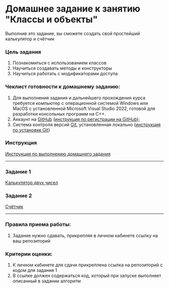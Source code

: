 # Домашнее задание к занятию "Классы и объекты"

Выполнив это задание, вы сможете создать свой простейший калькулятор и счётчик

### Цель задания

1. Познакомиться с использованием классов
2. Научиться создавать методы и конструкторы
3. Научиться работать с модификаторами доступа

### Чеклист готовности к домашнему заданию:

1. Для выполнения задания и дальнейшего прохождения курса требуется компьютер с операционной системой Windows или MacOS с установленной Microsoft Visual Studio 2022, готовой для разработки консольных программ на C++.
2. Аккаунт на [GitHub](https://github.com/) ([инструкция по регистрации на GitHub](https://github.com/netology-code/cppm-homeworks/tree/main/common/sign%20up));
3. Система контроля версий [Git](https://git-scm.com/), установленная локально ([инструкция по установке Git](https://github.com/netology-code/cppm-homeworks/tree/main/common/download))

### Инструкция

[Инструкция по выполнению домашнего задания](https://github.com/netology-code/cppm-homeworks/blob/main/common/readme.md)

------

### Задание 1

[Калькулятор двух чисел](01)

### Задание 2

[Счётчик](02)

------

### Правила приема работы:

1. Задание нужно сдавать, прикрепляя в личном кабинете ссылку на ваш репозиторий

### Критерии оценки:

1. К личном кабинете для сдачи прикреплена ссылка на репозиторий с кодом для задания 1
2. В ссылке должен содержаться код, который при запуске выполняет описанный в задании алгоритм


